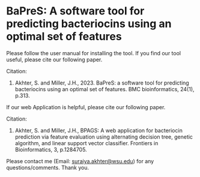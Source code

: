 # BaPreS: A software tool for predicting bacteriocins using an optimal set of features

Please follow the user manual for installing the tool. If you find our tool useful, please cite our following paper. 

Citation:
1. Akhter, S. and Miller, J.H., 2023. BaPreS: a software tool for predicting bacteriocins using an optimal set of features. BMC bioinformatics, 24(1), p.313.


If our web Application is helpful, please cite our following paper.

Citation:
1. Akhter, S. and Miller, J.H., BPAGS: A web application for bacteriocin prediction via feature evaluation using alternating decision tree, genetic algorithm, and linear support vector classifier. Frontiers in Bioinformatics, 3, p.1284705.

Please contact me (Email: suraiya.akhter@wsu.edu) for any questions/comments. Thank you.
